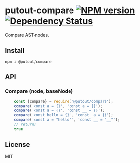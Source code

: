 # putout-compare [![NPM version][NPMIMGURL]][NPMURL] [![Dependency Status][DependencyStatusIMGURL]][DependencyStatusURL]

[NPMIMGURL]:                https://img.shields.io/npm/v/@putout/compare.svg?style=flat&longCache=true
[NPMURL]:                   https://npmjs.org/package/@putout/compare"npm"

[DependencyStatusURL]:      https://david-dm.org/coderaiser/putout?path=packages/compare
[DependencyStatusIMGURL]:   https://david-dm.org/coderaiser/putout.svg?path=packages/compare

Compare AST-nodes.

## Install

```
npm i @putout/compare
```

## API

### Compare (node, baseNode)

```js
    const {compare} = require('@putout/compare');
    compare('const a = {}', 'const a = {}');
    compare('const a = {}', 'const __ = {}');
    compare('const hello = {}', 'const _a = {}');
    compare('const a = "hello"', 'const __ = "__"');
    // returns
    true
```

## License

MIT

